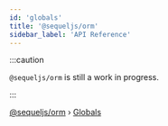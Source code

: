 ```yaml
---
id: 'globals'
title: '@sequeljs/orm'
sidebar_label: 'API Reference'
---
```


:::caution

`@sequeljs/orm` is still a work in progress.

:::

[@sequeljs/orm](index.md) › [Globals](globals.md)
